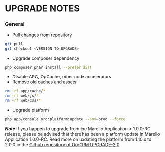 UPGRADE NOTES
=======================

### General

  * Pull changes from repository
```bash
git pull
git checkout <VERSION TO UPGRADE>
```
  * Upgrade composer dependency
```bash
php composer.phar install --prefer-dist
```
  * Disable APC, OpCache, other code accelerators
  * Remove old caches and assets
```bash
rm -rf app/cache/*
rm -rf web/js/*
rm -rf web/css/*
```
  * Upgrade platform
```bash
php app/console oro:platform:update --env=prod --force
```

***Note***
If you happen to upgrade from the Marello Application < 1.0.0-RC release, please be advised that there has been a platform update in Marello Application 1.0.0-RC.
Read more on updating the platform from 1.10.x to 2.0.0 in the [Github repository of OroCRM UPGRADE-2.0](https://github.com/orocrm/crm/blob/master/UPGRADE-2.0.md)
